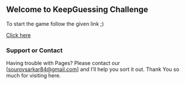 ## Welcome to KeepGuessing Challenge

To start the game follow the given link ;)

[Click here](https://leoperon.github.io/KeepGuessing.github.io/) 

[PPT]:(https://docs.google.com/presentation/d/1lD8Bg4DRfppWPcrgNIdYk8vw5XyFgj2KjF1Na7FUTig/edit?usp=sharing)

### Support or Contact

Having trouble with Pages? Please contact our [sourovsarkar84@gmail.com] and I’ll help you sort it out.
Thank You so much for visiting here.
